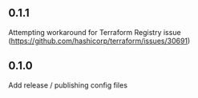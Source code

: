 ## 0.1.1

Attempting workaround for Terraform Registry issue (https://github.com/hashicorp/terraform/issues/30691)

## 0.1.0

Add release / publishing config files

